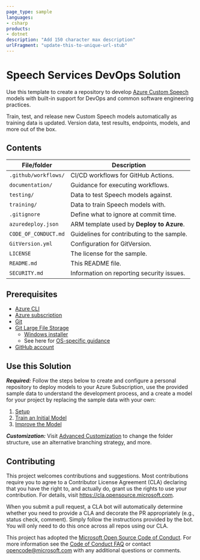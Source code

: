 ```yaml
---
page_type: sample
languages:
- csharp
products:
- dotnet
description: "Add 150 character max description"
urlFragment: "update-this-to-unique-url-stub"
---
```


# Speech Services DevOps Solution

<!--
Guidelines on README format: https://review.docs.microsoft.com/help/onboard/admin/samples/concepts/readme-template?branch=master

Guidance on onboarding samples to docs.microsoft.com/samples: https://review.docs.microsoft.com/help/onboard/admin/samples/process/onboarding?branch=master

Taxonomies for products and languages: https://review.docs.microsoft.com/new-hope/information-architecture/metadata/taxonomies?branch=master
-->

Use this template to create a repository to develop [Azure Custom Speech](https://docs.microsoft.com/en-us/azure/cognitive-services/speech-service/how-to-custom-speech) models with built-in support for DevOps and common software engineering practices.

Train, test, and release new Custom Speech models automatically as training data is updated. Version data, test results, endpoints, models, and more out of the box.

## Contents

| File/folder          | Description                                |
|----------------------|--------------------------------------------|
| `.github/workflows/` | CI/CD workflows for GitHub Actions.        |
| `documentation/`     | Guidance for executing workflows.          |
| `testing/`           | Data to test Speech models against.        |
| `training/`          | Data to train Speech models with.          |
| `.gitignore`         | Define what to ignore at commit time.      |
| `azuredeploy.json`   | ARM template used by **Deploy to Azure**.  |
| `CODE_OF_CONDUCT.md` | Guidelines for contributing to the sample. |
| `GitVersion.yml`     | Configuration for GitVersion.              |
| `LICENSE`            | The license for the sample.                |
| `README.md`          | This README file.                          |
| `SECURITY.md`        | Information on reporting security issues.  |

## Prerequisites

* [Azure CLI](https://docs.microsoft.com/cli/azure/install-azure-cli?view=azure-cli-latest)
* [Azure subscription](https://azure.microsoft.com/free/)
* [Git](https://git-scm.com/downloads)
* [Git Large File Storage](https://git-lfs.github.com/)
    * [Windows installer](https://github.com/git-lfs/git-lfs/releases/download/v2.10.0/git-lfs-windows-v2.10.0.exe)
    * See here for [OS-specific guidance](https://github.com/git-lfs/git-lfs/wiki/Installation)
* [GitHub account](https://github.com/join)

## Use this Solution

***Required:*** Follow the steps below to create and configure a personal repository to deploy models to your Azure Subscription, use the provided sample data to understand the development process, and a create a model for your project by replacing the sample data with your own:

1. [Setup](./documentation/1-setup.md)
2. [Train an Initial Model](./documentation/2-train-an-initial-model.md)
3. [Improve the Model](./documentation/3-improve-the-model.md)

***Customization:*** Visit [Advanced Customization](./documentation/4-advanced-customization.md) to change the folder structure, use an alternative branching strategy, and more.

## Contributing

This project welcomes contributions and suggestions.  Most contributions require you to agree to a
Contributor License Agreement (CLA) declaring that you have the right to, and actually do, grant us
the rights to use your contribution. For details, visit https://cla.opensource.microsoft.com.

When you submit a pull request, a CLA bot will automatically determine whether you need to provide
a CLA and decorate the PR appropriately (e.g., status check, comment). Simply follow the instructions
provided by the bot. You will only need to do this once across all repos using our CLA.

This project has adopted the [Microsoft Open Source Code of Conduct](https://opensource.microsoft.com/codeofconduct/).
For more information see the [Code of Conduct FAQ](https://opensource.microsoft.com/codeofconduct/faq/) or
contact [opencode@microsoft.com](mailto:opencode@microsoft.com) with any additional questions or comments.
